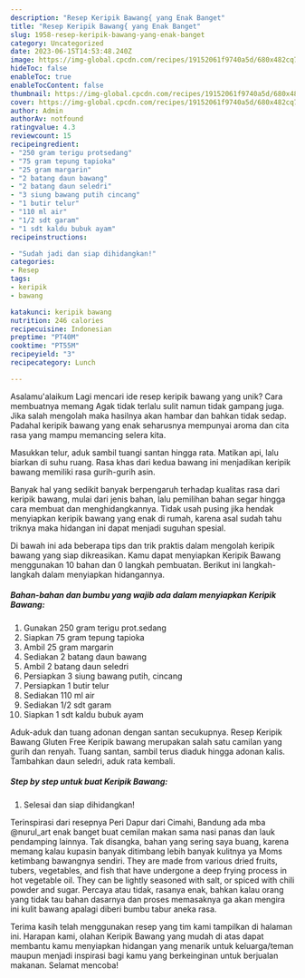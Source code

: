 ```yaml
---
description: "Resep Keripik Bawang{ yang Enak Banget"
title: "Resep Keripik Bawang{ yang Enak Banget"
slug: 1958-resep-keripik-bawang-yang-enak-banget
category: Uncategorized
date: 2023-06-15T14:53:48.240Z
image: https://img-global.cpcdn.com/recipes/19152061f9740a5d/680x482cq70/keripik-bawang-foto-resep-utama.jpg
hideToc: false
enableToc: true
enableTocContent: false
thumbnail: https://img-global.cpcdn.com/recipes/19152061f9740a5d/680x482cq70/keripik-bawang-foto-resep-utama.jpg
cover: https://img-global.cpcdn.com/recipes/19152061f9740a5d/680x482cq70/keripik-bawang-foto-resep-utama.jpg
author: Admin
authorAv: notfound
ratingvalue: 4.3
reviewcount: 15
recipeingredient:
- "250 gram terigu protsedang"
- "75 gram tepung tapioka"
- "25 gram margarin"
- "2 batang daun bawang"
- "2 batang daun seledri"
- "3 siung bawang putih cincang"
- "1 butir telur"
- "110 ml air"
- "1/2 sdt garam"
- "1 sdt kaldu bubuk ayam"
recipeinstructions:

- "Sudah jadi dan siap dihidangkan!"
categories:
- Resep
tags:
- keripik
- bawang

katakunci: keripik bawang 
nutrition: 246 calories
recipecuisine: Indonesian
preptime: "PT40M"
cooktime: "PT55M"
recipeyield: "3"
recipecategory: Lunch

---
```



Asalamu'alaikum Lagi mencari ide resep keripik bawang yang unik? Cara membuatnya memang Agak tidak terlalu sulit namun tidak gampang juga. Jika salah mengolah maka hasilnya akan hambar dan bahkan tidak sedap. Padahal keripik bawang yang enak seharusnya mempunyai aroma dan cita rasa yang mampu memancing selera kita.


Masukkan telur, aduk sambil tuangi santan hingga rata. Matikan api, lalu biarkan di suhu ruang. Rasa khas dari kedua bawang ini menjadikan keripik bawang memiliki rasa gurih-gurih asin.

Banyak hal yang sedikit banyak berpengaruh terhadap kualitas rasa dari keripik bawang, mulai dari jenis bahan, lalu pemilihan bahan segar hingga cara membuat dan menghidangkannya. Tidak usah pusing jika hendak menyiapkan keripik bawang yang enak di rumah, karena asal sudah tahu triknya maka hidangan ini dapat menjadi suguhan spesial.


Di bawah ini ada beberapa tips dan trik praktis dalam mengolah keripik bawang yang siap dikreasikan. Kamu dapat menyiapkan Keripik Bawang menggunakan 10 bahan dan 0 langkah pembuatan. Berikut ini langkah-langkah dalam menyiapkan hidangannya.

<!--inarticleads1-->

##### Bahan-bahan dan bumbu yang wajib ada dalam menyiapkan Keripik Bawang:

1. Gunakan 250 gram terigu prot.sedang
1. Siapkan 75 gram tepung tapioka
1. Ambil 25 gram margarin
1. Sediakan 2 batang daun bawang
1. Ambil 2 batang daun seledri
1. Persiapkan 3 siung bawang putih, cincang
1. Persiapkan 1 butir telur
1. Sediakan 110 ml air
1. Sediakan 1/2 sdt garam
1. Siapkan 1 sdt kaldu bubuk ayam


Aduk-aduk dan tuang adonan dengan santan secukupnya. Resep Keripik Bawang Gluten Free Keripik bawang merupakan salah satu camilan yang gurih dan renyah. Tuang santan, sambil terus diaduk hingga adonan kalis. Tambahkan daun seledri, aduk rata kembali. 

<!--inarticleads2-->

##### Step by step untuk buat Keripik Bawang:


1. Selesai dan siap dihidangkan!

Terinspirasi dari resepnya Peri Dapur dari Cimahi, Bandung ada mba @nurul_art enak banget buat cemilan makan sama nasi panas dan lauk pendamping lainnya. Tak disangka, bahan yang sering saya buang, karena memang kalau kupasin banyak ditimbang lebih banyak kulitnya ya Moms ketimbang bawangnya sendiri. They are made from various dried fruits, tubers, vegetables, and fish that have undergone a deep frying process in hot vegetable oil. They can be lightly seasoned with salt, or spiced with chili powder and sugar. Percaya atau tidak, rasanya enak, bahkan kalau orang yang tidak tau bahan dasarnya dan proses memasaknya ga akan mengira ini kulit bawang apalagi diberi bumbu tabur aneka rasa. 

Terima kasih telah menggunakan resep yang tim kami tampilkan di halaman ini. Harapan kami, olahan Keripik Bawang yang mudah di atas dapat membantu kamu menyiapkan hidangan yang menarik untuk keluarga/teman maupun menjadi inspirasi bagi kamu yang berkeinginan untuk berjualan makanan. Selamat mencoba!
